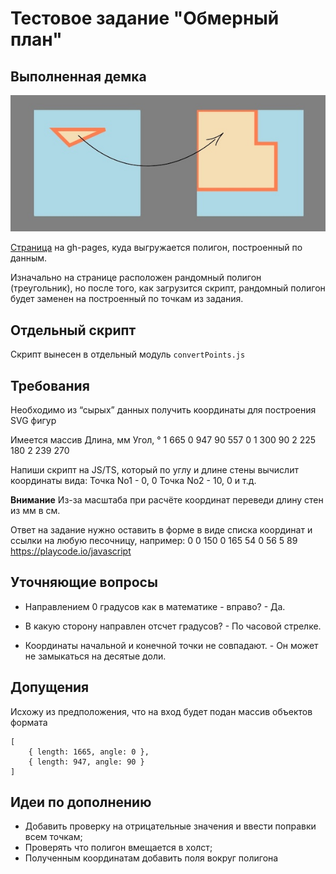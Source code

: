# Тестовое задание "Обмерный план"

## Выполненная демка

![image that illustrates how to update points coordinate](./cover_image.jpg)

[Страница](https://sergeykardashev.github.io/Stworka-walls-to-svg-coordinates/) на gh-pages, куда выгружается полигон, построенный по данным.

Изначально на странице расположен рандомный полигон (треугольник), но после того, как загрузится скрипт, рандомный полигон будет заменен на построенный по точкам из задания.

## Отдельный скрипт

Скрипт вынесен в отдельный модуль `convertPoints.js`

## Требования

Необходимо из “сырых” данных получить координаты для построения SVG фигур

Имеется массив
Длина, мм Угол, °
1 665 0
947 90
557 0
1 300 90
2 225 180
2 239 270

Напиши скрипт на JS/TS, который по углу и длине стены вычислит координаты вида:
Точка No1 - 0, 0
Точка No2 - 10, 0 и т.д.

**Внимание**
Из-за масштаба при расчёте координат переведи длину стен из мм в см.

Ответ на задание нужно оставить в форме в виде списка координат и ссылки на любую песочницу, например: 0 0 150 0 165 54 0 56 5 89
https://playcode.io/javascript

## Уточняющие вопросы

- Направлением 0 градусов как в математике - вправо? - Да.

- В какую сторону направлен отсчет градусов? - По часовой стрелке.

- Координаты начальной и конечной точки не совпадают. - Он может не замыкаться на десятые доли.

## Допущения

Исхожу из предположения, что на вход будет подан массив объектов формата

```
[
    { length: 1665, angle: 0 },
    { length: 947, angle: 90 }
]
```

## Идеи по дополнению

- Добавить проверку на отрицательные значения и ввести поправки всем точкам;
- Проверять что полигон вмещается в холст;
- Полученным координатам добавить поля вокруг полигона
